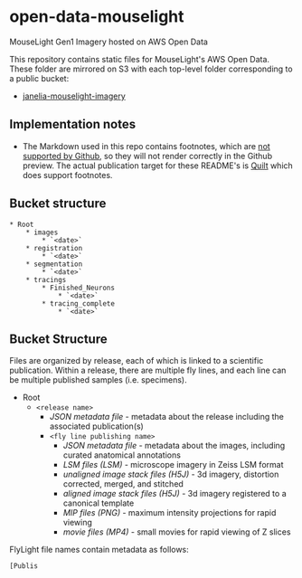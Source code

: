 # open-data-mouselight
MouseLight Gen1 Imagery hosted on AWS Open Data 

This repository contains static files for MouseLight's AWS Open Data. These folder are mirrored on S3 with each top-level folder corresponding to a public bucket:
* [janelia-mouselight-imagery](janelia-mouselight-imagery/README.md)

## Implementation notes

* The Markdown used in this repo contains footnotes, which are [not supported by Github](https://github.com/github/markup/issues/498), so they will not render correctly in the Github preview. The actual publication target for these README's is [Quilt](https://open.quiltdata.com/b/janelia-mouselight-imagery) which does support footnotes. 

## Bucket structure

    * Root
        * images
            * `<date>`
        * registration
            * `<date>`
        * segmentation
            * `<date>`
        * tracings
            * Finished_Neurons
                * `<date>`
            * tracing_complete
                * `<date>`

## Bucket Structure

Files are organized by release, each of which is linked to a scientific publication. Within a release, there are multiple fly lines, and each line can be multiple published samples (i.e. specimens). 

* Root
    * `<release name>`
        * _JSON metadata file_ - metadata about the release including the associated publication(s)
        * `<fly line publishing name>`
            * _JSON metadata file_ - metadata about the images, including curated anatomical annotations
            * _LSM files (LSM)_ - microscope imagery in Zeiss LSM format
            * _unaligned image stack files (H5J)_ - 3d imagery, distortion corrected, merged, and stitched
            * _aligned image stack files (H5J)_ - 3d imagery registered to a canonical template
            * _MIP files (PNG)_ - maximum intensity projections for rapid viewing
            * _movie files (MP4)_ - small movies for rapid viewing of Z slices

FlyLight file names contain metadata as follows:
```
[Publis
